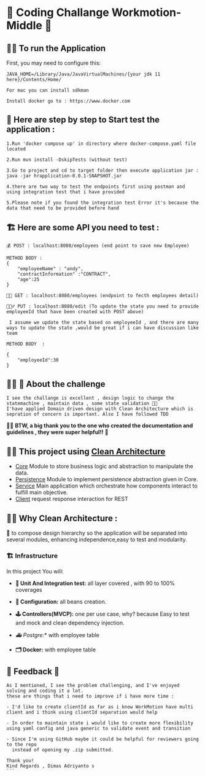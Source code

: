 # 🚀 Coding Challange Workmotion-Middle 🚀

## 🏃👾 To run the Application

First, you may need to configure this:

```
JAVA_HOME=/Library/Java/JavaVirtualMachines/{your jdk 11 here}/Contents/Home/ 

For mac you can install sdkman

Install docker go to : https://www.docker.com

```

##  🦾 Here are step by step to Start test the application :
```
1.Run 'docker compose up' in directory where docker-compose.yaml file located

2.Run mvn install -DskipTests (without test)

3.Go to project and cd to target folder then execute application jar : java -jar hrapplication-0.0.1-SNAPSHOT.jar

4.there are two way to test the endpoints first using postman and using integration test that i have provided 

5.Please note if you found the integration test Error it's because the data that need to be provided before hand 
```

## 🏗 Here are some API you need to test :

```
💰 POST : localhost:8080/employees (end point to save new Employee)

METHOD BODY : 
{
    "employeeName" : "andy",
    "contractInformation" :"CONTRACT",
    "age":25
}

🙌🏻 GET : localhost:8080/employees (endpoint to fecth employees detail)

🧜🏻‍♂️ PUT : localhost:8080/edit (To update the state you need to provide employeeId that have been created with POST above)

 I assume we update the state based on employeeId , and there are many ways to update the state ,would be great if i can have discussion like team

METHOD BODY  : 

{
    "employeeId":30
}

```


## 🧑‍💻 🤖 About the challenge
```
I see the challange is excellent , design logic to change the statemachine , maintain data , some state validation 🧑‍🔬
I'have applied Domain driven design with Clean Architecture which is sepration of concern is important. Also I have followed TDD
```

🙏🏻 **BTW, a big thank you to the one who created the documentation and guidelines , they were super helpful!!** 🍦


## 🙌🏻 This project using [Clean Architecture](https://blog.cleancoder.com/uncle-bob/2012/08/13/the-clean-architecture.html)

* [Core](/core) Module to store business logic and abstraction to manipulate the data.
* [Persistence](/persistence) Module to implement persistence abstraction given in Core.
* [Service](/service) Main application which orchestrate how components interact to fulfill main objective.
* [Client](/client) request response interaction for REST


## 🧑‍🔬 Why Clean Architecture  :
🦾 to compose design hierarchy so the application will be separated into several modules, enhancing independence,easy to test and modularity. 


### 🏗 Infrastructure

In this project You will:

- **🧮 Unit And Integration test:** all layer covered , with 90 to 100% coverages


- **🧮 Configuration:** all beans creation.


- **🕹 Controllers(MVCP):** one per use case, why? because Easy to test and mock and clean dependency injection.

- *🚑 Postgre:** with employee table 


- **🗂 Docker:** with employee table 



## 🔁 Feedback 🚀
````
As I mentioned, I see the problem challenging, and I've enjoyed solving and coding it a lot.
these are things that i need to improve if i have more time :

- I'd like to create clientId as far as i know WorkMotion have multi client and i think using clientId separation would help

- In order to maintain state i would like to create more flexibility using yaml config and java generic to validate event and transition

- Since I'm using GitHub maybe it could be helpful for reviewers going to the repo
  instead of opening my .zip submitted.

Thank you!
Kind Regards , Dimas Adriyanto s
```

